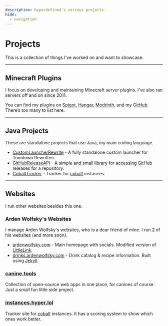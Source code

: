 ```yaml
---
description: hyperdefined's various projects.
hide:
  - navigation
---
```

# Projects
This is a collection of things I've worked on and want to showcase.

---

## Minecraft Plugins
I focus on developing and maintaining Minecraft server plugins. I've also ran servers off and on since 2011.

You can find my plugins on [Spigot](https://www.spigotmc.org/resources/authors/hyperdefined.599050/), [Hangar](https://hangar.papermc.io/hyperdefined), [Modrinth](https://modrinth.com/user/hyperdefined), and my [GitHub](https://github.com/hyperdefined?tab=repositories). There’s too many to list here.

---

## Java Projects
These are standalone projects that use Java, my main coding language.

* [CustomLauncherRewrite](https://github.com/hyperdefined/CustomLauncherRewrite) - A fully standalone custom launcher for Toontown Rewritten.
* [GitHubReleaseAPI](https://github.com/hyperdefined/GitHubReleaseAPI) - A simple and small library for accessing GitHub releases for a repository.
* [CobaltTracker](https://github.com/hyperdefined/CobaltTracker) - Tracker for [cobalt](https://github.com/imputnet/cobalt) instances.

---

## Websites
I run other websites besides this one.

### Arden Wolfsky's Websites
I manage Arden Wolfsky's websites, who is a dear friend of mine. I run 2 of his websites (and more soon).

* [ardenwolfsky.com](https://ardenwolfsky.com) - Main homepage with socials. Modified version of [LittleLink](https://littlelink.io/).
* [drinks.ardenwolfsky.com](https://drinks.ardenwolfsky.com/) - Drink catalog & recipe information. Built using [Jekyll](https://jekyllrb.com/).

### [canine.tools](https://canine.tools)
Collection of open-source web apps in one place, for canines of course. Just a small fun little side project.

### [instances.hyper.lol](https://instances.hyper.lol)
Tracker site for [cobalt](https://github.com/imputnet/cobalt) instances. It has a scoring system to show which ones work better.